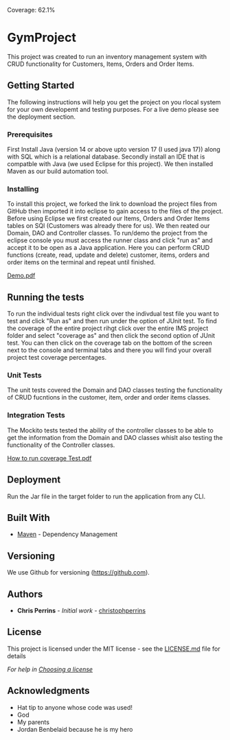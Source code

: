 Coverage: 62.1%

# GymProject

This project was created to run an inventory management system with CRUD functionality for Customers, Items, Orders and Order Items.

## Getting Started

The following instructions will help you get the project on you rlocal system for your own developemt and testing purposes. For a live demo please see the deployment section.

### Prerequisites
First Install Java (version 14 or above upto version 17 (I used java 17)) along with SQL which is a relational database. Secondly install an IDE that is compatble with Java (we used Eclipse for this project). We then installed Maven as our build automation tool.

### Installing

To install this project, we forked the link to download the project files from GitHub then imported it into eclipse to gain access to the files of the project. Before using Eclipse we first created our Items, Orders and Order Items tables on SQl (Customers was already there for us). We then reated our Domain, DAO and Controller classes. To run/demo the project from the eclipse console you must access the runner class and click "run as" and accept it to be open as a Java application. Here you can perform CRUD functions (create, read, update and delete) customer, items, orders and order items on the terminal and repeat until finished.


[Demo.pdf](https://github.com/saifhussain98/IMS-22EnableMay2/files/8886716/Demo.pdf)


## Running the tests

To run the individual tests right click over the indivdual test file you want to test and click "Run as" and then run under the option of JUnit test. To find the coverage of the entire project rihgt click over the entire IMS project folder and select "coverage as" and then click the second option of JUnit test. You can then click on the coverage tab on the bottom of the screen next to the console and terminal tabs and there you will find your overall project test coverage percentages.

### Unit Tests 

The unit tests covered the Domain and DAO classes testing the functionality of CRUD fucntions in the customer, item, order and order items classes.

### Integration Tests 

The Mockito tests tested the ability of the controller classes to be able to get the information from the Domain and DAO classes whislt also testing the functionality of the Controller classes.

[How to run coverage Test.pdf](https://github.com/saifhussain98/IMS-22EnableMay2/files/8886792/How.to.run.coverage.Test.pdf)


## Deployment

Run the Jar file in the target folder to run the application from any CLI.

## Built With

* [Maven](https://maven.apache.org/) - Dependency Management

## Versioning

We use Github for versioning (https://github.com). 

## Authors

* **Chris Perrins** - *Initial work* - [christophperrins](https://github.com/christophperrins)

## License

This project is licensed under the MIT license - see the [LICENSE.md](LICENSE.md) file for details 

*For help in [Choosing a license](https://choosealicense.com/)*

## Acknowledgments

* Hat tip to anyone whose code was used!
* God
* My parents
* Jordan Benbelaid because he is my hero
